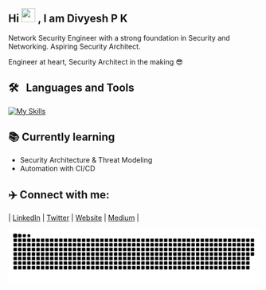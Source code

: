 ## Hi <img src="https://media.giphy.com/media/hvRJCLFzcasrR4ia7z/giphy.gif" width="28px" height="28px"> , I am Divyesh P K

Network Security Engineer with a strong foundation in Security and Networking. Aspiring Security Architect.

Engineer at heart, Security Architect in the making 😎


## 🛠 &nbsp; Languages and Tools
[![My Skills](https://skillicons.dev/icons?i=ansible,aws,bash,cpp,docker,jenkins,kubernetes,python)](https://github.com/pkdiv)

## 📚 Currently learning

- Security Architecture & Threat Modeling  
- Automation with CI/CD

          
## ✈️ Connect with me:
          

| [LinkedIn](https://www.linkedin.com/in/divyeshpk/) | [Twitter](https://twitter.com/pkdivyesh) | [Website](https://pkdiv.com/) | [Medium](https://medium.com/@pkdiv) | 

<picture>
  <source media="(prefers-color-scheme: dark)" srcset="https://raw.githubusercontent.com/pkdiv/pkdiv/output/github-snake-dark.svg" />
  <source media="(prefers-color-scheme: light)" srcset="https://raw.githubusercontent.com/pkdiv/pkdiv/output/github-snake.svg" />
  <img alt="github-snake" src="https://raw.githubusercontent.com/pkdiv/pkdiv/output/github-snake.svg" />
</picture>

